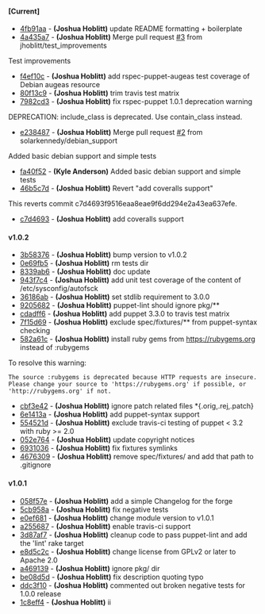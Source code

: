 
#### [Current]
 * [4fb91aa](../../commit/4fb91aa) - __(Joshua Hoblitt)__ update README formatting + boilerplate
 * [4a435a7](../../commit/4a435a7) - __(Joshua Hoblitt)__ Merge pull request [#3](../../issues/3) from jhoblitt/test_improvements

Test improvements
 * [f4ef10c](../../commit/f4ef10c) - __(Joshua Hoblitt)__ add rspec-puppet-augeas test coverage of Debian augeas resource
 * [80f13c9](../../commit/80f13c9) - __(Joshua Hoblitt)__ trim travis test matrix
 * [7982cd3](../../commit/7982cd3) - __(Joshua Hoblitt)__ fix rspec-puppet 1.0.1 deprecation warning

DEPRECATION: include_class is deprecated. Use contain_class instead.

 * [e238487](../../commit/e238487) - __(Joshua Hoblitt)__ Merge pull request [#2](../../issues/2) from solarkennedy/debian_support

Added basic debian support and simple tests
 * [fa40f52](../../commit/fa40f52) - __(Kyle Anderson)__ Added basic debian support and simple tests
 * [46b5c7d](../../commit/46b5c7d) - __(Joshua Hoblitt)__ Revert "add coveralls support"

This reverts commit c7d4693f9516eaa8eae9f6dd294e2a43ea637efe.

 * [c7d4693](../../commit/c7d4693) - __(Joshua Hoblitt)__ add coveralls support

#### v1.0.2
 * [3b58376](../../commit/3b58376) - __(Joshua Hoblitt)__ bump version to v1.0.2
 * [0e69fb5](../../commit/0e69fb5) - __(Joshua Hoblitt)__ rm tests dir
 * [8339ab6](../../commit/8339ab6) - __(Joshua Hoblitt)__ doc update
 * [943f7c4](../../commit/943f7c4) - __(Joshua Hoblitt)__ add unit test coverage of the content of /etc/sysconfig/autofsck
 * [36186ab](../../commit/36186ab) - __(Joshua Hoblitt)__ set stdlib requirement to 3.0.0
 * [9205682](../../commit/9205682) - __(Joshua Hoblitt)__ puppet-lint should ignore pkg/**
 * [cdadff6](../../commit/cdadff6) - __(Joshua Hoblitt)__ add puppet 3.3.0 to travis test matrix
 * [7f15d69](../../commit/7f15d69) - __(Joshua Hoblitt)__ exclude spec/fixtures/** from puppet-syntax checking
 * [582a61c](../../commit/582a61c) - __(Joshua Hoblitt)__ install ruby gems from https://rubygems.org instead of :rubygems

To resolve this warning:

    The source :rubygems is deprecated because HTTP requests are insecure.
    Please change your source to 'https://rubygems.org' if possible, or
    'http://rubygems.org' if not.

 * [cbf3e42](../../commit/cbf3e42) - __(Joshua Hoblitt)__ ignore patch related files *{.orig,.rej,.patch}
 * [6e1413a](../../commit/6e1413a) - __(Joshua Hoblitt)__ add puppet-syntax support
 * [554521d](../../commit/554521d) - __(Joshua Hoblitt)__ exclude travis-ci testing of puppet < 3.2 with ruby >= 2.0
 * [052e764](../../commit/052e764) - __(Joshua Hoblitt)__ update copyright notices
 * [6931036](../../commit/6931036) - __(Joshua Hoblitt)__ fix fixtures symlinks
 * [4676309](../../commit/4676309) - __(Joshua Hoblitt)__ remove spec/fixtures/ and add that path to .gitignore

#### v1.0.1
 * [058f57e](../../commit/058f57e) - __(Joshua Hoblitt)__ add a simple Changelog for the forge
 * [5cb958a](../../commit/5cb958a) - __(Joshua Hoblitt)__ fix negative tests
 * [e0ef681](../../commit/e0ef681) - __(Joshua Hoblitt)__ change module version to v1.0.1
 * [a255687](../../commit/a255687) - __(Joshua Hoblitt)__ enable travis-ci support
 * [3d87af7](../../commit/3d87af7) - __(Joshua Hoblitt)__ cleanup code to pass puppet-lint and add the 'lint' rake target
 * [e8d5c2c](../../commit/e8d5c2c) - __(Joshua Hoblitt)__ change license from GPLv2 or later to Apache 2.0
 * [a469139](../../commit/a469139) - __(Joshua Hoblitt)__ ignore pkg/ dir
 * [be08d5d](../../commit/be08d5d) - __(Joshua Hoblitt)__ fix description quoting typo
 * [ddc3f10](../../commit/ddc3f10) - __(Joshua Hoblitt)__ commented out broken negative tests for 1.0.0 release
 * [1c8eff4](../../commit/1c8eff4) - __(Joshua Hoblitt)__ ii
